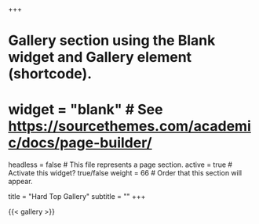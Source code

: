 +++
# Gallery section using the Blank widget and Gallery element (shortcode).
# widget = "blank"  # See https://sourcethemes.com/academic/docs/page-builder/
headless = false  # This file represents a page section.
active = true  # Activate this widget? true/false
weight = 66  # Order that this section will appear.

title = "Hard Top Gallery"
subtitle = ""
+++

{{< gallery >}}
